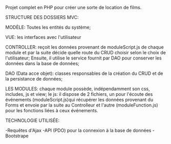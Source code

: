 Projet complet en PHP pour créer une sorte de location de films.

STRUCTURE DES DOSSIERS MVC:

MODÈLE: Toutes les entités du système;

VUE: les interfaces avec l'utilisateur

CONTROLLER: reçoit les données provenant de moduleScript.js de chaque module et par la suite décide quelle route du CRUD choisir selon le choix de l'utilisateur; 
Ensuite, il  utilise le service fournit par  DAO pour conserver les données dans la base de données;

DAO (Data acce objet): classes responsables de la création du CRUD et de la persistance de données;

LES MODULES: chaque module possède, indépendamment son css, includes, js et view; 
le js: il dispose de 2 fichiers, un pour l'écoute des événements (moduleScript.js)qui récupérer les données provenant du Forms et  envoie par la suite au Controlleur et l'autre (moduleFunction.js) pour les fonctions  liées à ceux événements.

TECHNOLOGIE UTILISÉE:

-Requêtes d'Ajax -API (PDO) pour la connexion à la base de données -Bootstrape
